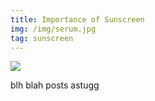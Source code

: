 ```yaml
---
title: Importance of Sunscreen
img: /img/serum.jpg
tag: sunscreen
---
```

<img src="/img/serum.jpg" class="preview-pic">
        
blh blah posts astugg

